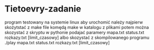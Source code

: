 # Tietoevry-zadanie
program testowany na systemie linux
aby urochomić należy najpierw skożytstać z make file komędą make w katalogu z plikami
potem można skozystać z skryptu w pythonie podajać paramery mapa.txt status.txt rozkazy.txt [limit_czasowy]
albo skozystać z skompilowanego programu ./play mapa.txt status.txt rozkazy.txt [limit_czasowy]

